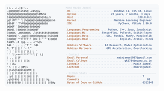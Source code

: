<picture>
  <source srcset="https://raw.githubusercontent.com/mmazinjameel/mmazinjameel/main/dark_mode.svg?v=1749356539" media="(prefers-color-scheme: dark)">
  <img src="https://raw.githubusercontent.com/mmazinjameel/mmazinjameel/main/light_mode.svg?v=1749356539">
</picture>
